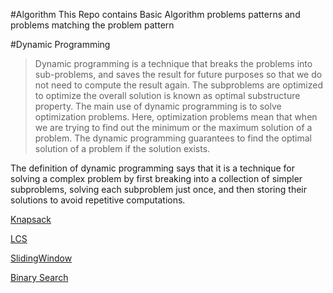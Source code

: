 #Algorithm
This Repo contains Basic Algorithm problems patterns and problems matching the problem pattern

#Dynamic Programming
>Dynamic programming is a technique that breaks the problems into sub-problems, and saves the result for future purposes so that we do not need to compute the result again. The subproblems are optimized to optimize the overall solution is known as optimal substructure property. The main use of dynamic programming is to solve optimization problems. Here, optimization problems mean that when we are trying to find out the minimum or the maximum solution of a problem. The dynamic programming guarantees to find the optimal solution of a problem if the solution exists.

The definition of dynamic programming says that it is a technique for solving a complex problem by first breaking into a collection of simpler subproblems, solving each subproblem just once, and then storing their solutions to avoid repetitive computations.


[Knapsack](https://github.com/ravindra-gadiparthi/algorithm/blob/main/src/org/algo/knapsack/bounded/README.md)

[LCS](https://github.com/ravindra-gadiparthi/algorithm/blob/main/src/org/algo/lcs/README.md)

[SlidingWindow](https://github.com/ravindra-gadiparthi/algorithm/blob/main/src/org/algo/slidingwindow/README.md)

[Binary Search]({https://github.com/ravindra-gadiparthi/algorithm/blob/main/src/org/algo/binarysearch/README.md)